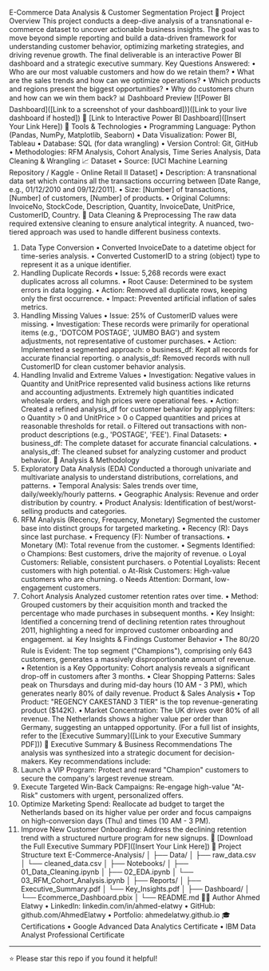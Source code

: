 E-Commerce Data Analysis & Customer Segmentation Project
📖 Project Overview
This project conducts a deep-dive analysis of a transnational e-commerce dataset to uncover actionable business insights. The goal was to move beyond simple reporting and build a data-driven framework for understanding customer behavior, optimizing marketing strategies, and driving revenue growth. The final deliverable is an interactive Power BI dashboard and a strategic executive summary.
Key Questions Answered:
•	Who are our most valuable customers and how do we retain them?
•	What are the sales trends and how can we optimize operations?
•	Which products and regions present the biggest opportunities?
•	Why do customers churn and how can we win them back?
📊 Dashboard Preview
[![Power BI Dashboard]([Link to a screenshot of your dashboard])]([Link to your live dashboard if hosted])
🔗 [Link to Interactive Power BI Dashboard]([Insert Your Link Here])
🧰 Tools & Technologies
•	Programming Language: Python (Pandas, NumPy, Matplotlib, Seaborn)
•	Data Visualization: Power BI, Tableau
•	Database: SQL (for data wrangling)
•	Version Control: Git, GitHub
•	Methodologies: RFM Analysis, Cohort Analysis, Time Series Analysis, Data Cleaning & Wrangling
📈 Dataset
•	Source: [UCI Machine Learning Repository / Kaggle - Online Retail II Dataset]
•	Description: A transnational data set which contains all the transactions occurring between [Date Range, e.g., 01/12/2010 and 09/12/2011].
•	Size: [Number] of transactions, [Number] of customers, [Number] of products.
•	Original Columns: InvoiceNo, StockCode, Description, Quantity, InvoiceDate, UnitPrice, CustomerID, Country.
🔧 Data Cleaning & Preprocessing
The raw data required extensive cleaning to ensure analytical integrity. A nuanced, two-tiered approach was used to handle different business contexts.
1. Data Type Conversion
•	Converted InvoiceDate to a datetime object for time-series analysis.
•	Converted CustomerID to a string (object) type to represent it as a unique identifier.
2. Handling Duplicate Records
•	Issue: 5,268 records were exact duplicates across all columns.
•	Root Cause: Determined to be system errors in data logging.
•	Action: Removed all duplicate rows, keeping only the first occurrence.
•	Impact: Prevented artificial inflation of sales metrics.
3. Handling Missing Values
•	Issue: 25% of CustomerID values were missing.
•	Investigation: These records were primarily for operational items (e.g., 'DOTCOM POSTAGE', 'JUMBO BAG') and system adjustments, not representative of customer purchases.
•	Action: Implemented a segmented approach:
o	business_df: Kept all records for accurate financial reporting.
o	analysis_df: Removed records with null CustomerID for clean customer behavior analysis.
4. Handling Invalid and Extreme Values
•	Investigation: Negative values in Quantity and UnitPrice represented valid business actions like returns and accounting adjustments. Extremely high quantities indicated wholesale orders, and high prices were operational fees.
•	Action: Created a refined analysis_df for customer behavior by applying filters:
o	Quantity > 0 and UnitPrice > 0
o	Capped quantities and prices at reasonable thresholds for retail.
o	Filtered out transactions with non-product descriptions (e.g., 'POSTAGE', 'FEE').
Final Datasets:
•	business_df: The complete dataset for accurate financial calculations.
•	analysis_df: The cleaned subset for analyzing customer and product behavior.
🧮 Analysis & Methodology
1. Exploratory Data Analysis (EDA)
Conducted a thorough univariate and multivariate analysis to understand distributions, correlations, and patterns.
•	Temporal Analysis: Sales trends over time, daily/weekly/hourly patterns.
•	Geographic Analysis: Revenue and order distribution by country.
•	Product Analysis: Identification of best/worst-selling products and categories.
2. RFM Analysis (Recency, Frequency, Monetary)
Segmented the customer base into distinct groups for targeted marketing.
•	Recency (R): Days since last purchase.
•	Frequency (F): Number of transactions.
•	Monetary (M): Total revenue from the customer.
•	Segments Identified:
o	Champions: Best customers, drive the majority of revenue.
o	Loyal Customers: Reliable, consistent purchasers.
o	Potential Loyalists: Recent customers with high potential.
o	At-Risk Customers: High-value customers who are churning.
o	Needs Attention: Dormant, low-engagement customers.
3. Cohort Analysis
Analyzed customer retention rates over time.
•	Method: Grouped customers by their acquisition month and tracked the percentage who made purchases in subsequent months.
•	Key Insight: Identified a concerning trend of declining retention rates throughout 2011, highlighting a need for improved customer onboarding and engagement.
📊 Key Insights & Findings
Customer Behavior
•	The 80/20 Rule is Evident: The top segment ("Champions"), comprising only 643 customers, generates a massively disproportionate amount of revenue.
•	Retention is a Key Opportunity: Cohort analysis reveals a significant drop-off in customers after 3 months.
•	Clear Shopping Patterns: Sales peak on Thursdays and during mid-day hours (10 AM - 3 PM), which generates nearly 80% of daily revenue.
Product & Sales Analysis
•	Top Product: "REGENCY CAKESTAND 3 TIER" is the top revenue-generating product ($142K).
•	Market Concentration: The UK drives over 80% of all revenue. The Netherlands shows a higher value per order than Germany, suggesting an untapped opportunity.
(For a full list of insights, refer to the [Executive Summary]([Link to your Executive Summary PDF]))
🚀 Executive Summary & Business Recommendations
The analysis was synthesized into a strategic document for decision-makers. Key recommendations include:
1.	Launch a VIP Program: Protect and reward "Champion" customers to secure the company's largest revenue stream.
2.	Execute Targeted Win-Back Campaigns: Re-engage high-value "At-Risk" customers with urgent, personalized offers.
3.	Optimize Marketing Spend: Reallocate ad budget to target the Netherlands based on its higher value per order and focus campaigns on high-conversion days (Thu) and times (10 AM - 3 PM).
4.	Improve New Customer Onboarding: Address the declining retention trend with a structured nurture program for new signups.
🔗 [Download the Full Executive Summary PDF]([Insert Your Link Here])
📂 Project Structure
text
E-Commerce-Analysis/
│
├── Data/
│   ├── raw_data.csv
│   └── cleaned_data.csv
│
├── Notebooks/
│   ├── 01_Data_Cleaning.ipynb
│   ├── 02_EDA.ipynb
│   └── 03_RFM_Cohort_Analysis.ipynb
│
├── Reports/
│   ├── Executive_Summary.pdf
│   └── Key_Insights.pdf
│
├── Dashboard/
│   └── Ecommerce_Dashboard.pbix
│
└── README.md
👨‍💻 Author
Ahmed Elatwy
•	LinkedIn: linkedin.com/in/ahmed-elatwy
•	GitHub: github.com/AhmedElatwy
•	Portfolio: ahmedelatwy.github.io
🎓 Certifications
•	Google Advanced Data Analytics Certificate
•	IBM Data Analyst Professional Certificate
________________________________________
⭐️ Please star this repo if you found it helpful!

